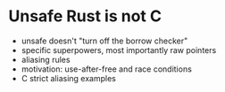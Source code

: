 # Unsafe Rust is not C

- unsafe doesn't "turn off the borrow checker"
- specific superpowers, most importantly raw pointers
- aliasing rules
- motivation: use-after-free and race conditions
- C strict aliasing examples
